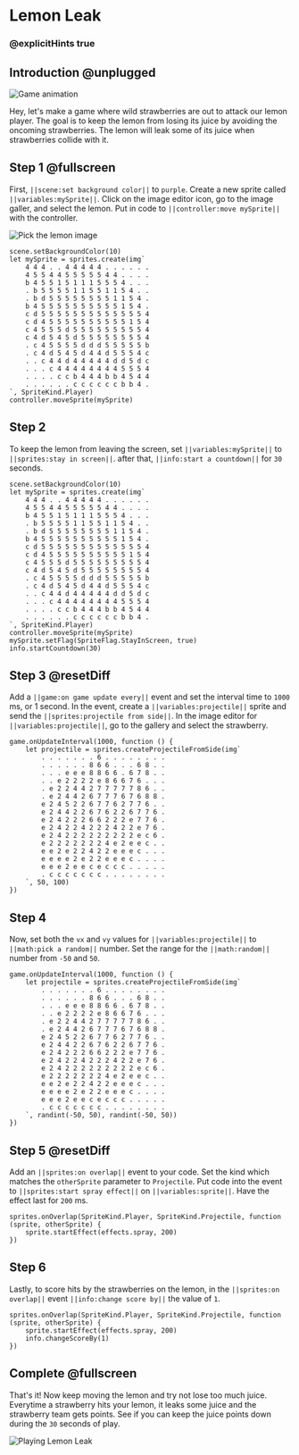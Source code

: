 # Lemon Leak

### @explicitHints true

## Introduction @unplugged

![Game animation](/static/tutorials/lemon-leak.gif)

Hey, let's make a game where wild strawberries are out to attack our lemon player. The goal is to keep the lemon from losing its juice by avoiding the oncoming strawberries. The lemon will leak some of its juice when strawberries collide with it.

## Step 1  @fullscreen

First, ``||scene:set background color||`` to ``purple``. Create a new sprite called ``||variables:mySprite||``. Click on the image editor icon, go to the image galler, and select the lemon. Put in code to ``||controller:move mySprite||`` with the controller.

![Pick the lemon image](/static/tutorials/lemon-leak/pick-a-lemon.gif)

```spy
scene.setBackgroundColor(10)
let mySprite = sprites.create(img`
    4 4 4 . . 4 4 4 4 4 . . . . . .
    4 5 5 4 4 5 5 5 5 5 4 4 . . . .
    b 4 5 5 1 5 1 1 1 5 5 5 4 . . .
    . b 5 5 5 5 1 1 5 5 1 1 5 4 . .
    . b d 5 5 5 5 5 5 5 5 1 1 5 4 .
    b 4 5 5 5 5 5 5 5 5 5 5 1 5 4 .
    c d 5 5 5 5 5 5 5 5 5 5 5 5 5 4
    c d 4 5 5 5 5 5 5 5 5 5 5 1 5 4
    c 4 5 5 5 d 5 5 5 5 5 5 5 5 5 4
    c 4 d 5 4 5 d 5 5 5 5 5 5 5 5 4
    . c 4 5 5 5 5 d d d 5 5 5 5 5 b
    . c 4 d 5 4 5 d 4 4 d 5 5 5 4 c
    . . c 4 4 d 4 4 4 4 4 d d 5 d c
    . . . c 4 4 4 4 4 4 4 4 5 5 5 4
    . . . . c c b 4 4 4 b b 4 5 4 4
    . . . . . . c c c c c c b b 4 .
`, SpriteKind.Player)
controller.moveSprite(mySprite)
```

## Step 2

To keep the lemon from leaving the screen, set ``||variables:mySprite||`` to ``||sprites:stay in screen||``. after that, ``||info:start a countdown||`` for `30` seconds.

```spy
scene.setBackgroundColor(10)
let mySprite = sprites.create(img`
    4 4 4 . . 4 4 4 4 4 . . . . . .
    4 5 5 4 4 5 5 5 5 5 4 4 . . . .
    b 4 5 5 1 5 1 1 1 5 5 5 4 . . .
    . b 5 5 5 5 1 1 5 5 1 1 5 4 . .
    . b d 5 5 5 5 5 5 5 5 1 1 5 4 .
    b 4 5 5 5 5 5 5 5 5 5 5 1 5 4 .
    c d 5 5 5 5 5 5 5 5 5 5 5 5 5 4
    c d 4 5 5 5 5 5 5 5 5 5 5 1 5 4
    c 4 5 5 5 d 5 5 5 5 5 5 5 5 5 4
    c 4 d 5 4 5 d 5 5 5 5 5 5 5 5 4
    . c 4 5 5 5 5 d d d 5 5 5 5 5 b
    . c 4 d 5 4 5 d 4 4 d 5 5 5 4 c
    . . c 4 4 d 4 4 4 4 4 d d 5 d c
    . . . c 4 4 4 4 4 4 4 4 5 5 5 4
    . . . . c c b 4 4 4 b b 4 5 4 4
    . . . . . . c c c c c c b b 4 .
`, SpriteKind.Player)
controller.moveSprite(mySprite)
mySprite.setFlag(SpriteFlag.StayInScreen, true)
info.startCountdown(30)
```

## Step 3 @resetDiff

Add a ``||game:on game update every||`` event and set the interval time to `1000` ms, or 1 second. In the event, create a ``||variables:projectile||`` sprite and send the ``||sprites:projectile from side||``. In the image editor for ``||variables:projectile||``, go to
the gallery and select the strawberry.

```spy
game.onUpdateInterval(1000, function () {
    let projectile = sprites.createProjectileFromSide(img`
        . . . . . . . 6 . . . . . . . .
        . . . . . . 8 6 6 . . . 6 8 . .
        . . . e e e 8 8 6 6 . 6 7 8 . .
        . . e 2 2 2 2 e 8 6 6 7 6 . . .
        . e 2 2 4 4 2 7 7 7 7 7 8 6 . .
        . e 2 4 4 2 6 7 7 7 6 7 6 8 8 .
        e 2 4 5 2 2 6 7 7 6 2 7 7 6 . .
        e 2 4 4 2 2 6 7 6 2 2 6 7 7 6 .
        e 2 4 2 2 2 6 6 2 2 2 e 7 7 6 .
        e 2 4 2 2 4 2 2 2 4 2 2 e 7 6 .
        e 2 4 2 2 2 2 2 2 2 2 2 e c 6 .
        e 2 2 2 2 2 2 2 4 e 2 e e c . .
        e e 2 e 2 2 4 2 2 e e e c . . .
        e e e e 2 e 2 2 e e e c . . . .
        e e e 2 e e c e c c c . . . . .
        . c c c c c c c . . . . . . . .
    `, 50, 100)
})
```

## Step 4

Now, set both the ``vx`` and ``vy`` values for ``||variables:projectile||`` to ``||math:pick a random||`` number. Set the range for the ``||math:random||`` number from `-50` and `50`.

```spy
game.onUpdateInterval(1000, function () {
    let projectile = sprites.createProjectileFromSide(img`
        . . . . . . . 6 . . . . . . . .
        . . . . . . 8 6 6 . . . 6 8 . .
        . . . e e e 8 8 6 6 . 6 7 8 . .
        . . e 2 2 2 2 e 8 6 6 7 6 . . .
        . e 2 2 4 4 2 7 7 7 7 7 8 6 . .
        . e 2 4 4 2 6 7 7 7 6 7 6 8 8 .
        e 2 4 5 2 2 6 7 7 6 2 7 7 6 . .
        e 2 4 4 2 2 6 7 6 2 2 6 7 7 6 .
        e 2 4 2 2 2 6 6 2 2 2 e 7 7 6 .
        e 2 4 2 2 4 2 2 2 4 2 2 e 7 6 .
        e 2 4 2 2 2 2 2 2 2 2 2 e c 6 .
        e 2 2 2 2 2 2 2 4 e 2 e e c . .
        e e 2 e 2 2 4 2 2 e e e c . . .
        e e e e 2 e 2 2 e e e c . . . .
        e e e 2 e e c e c c c . . . . .
        . c c c c c c c . . . . . . . .
    `, randint(-50, 50), randint(-50, 50))
})
```

## Step 5 @resetDiff

Add an ``||sprites:on overlap||`` event to your code. Set the kind which matches the ``otherSprite`` parameter to ``Projectile``. Put code into the event to ``||sprites:start spray effect||`` on ``||variables:sprite||``. Have the effect last for ``200`` ms.

```spy
sprites.onOverlap(SpriteKind.Player, SpriteKind.Projectile, function (sprite, otherSprite) {
    sprite.startEffect(effects.spray, 200)
})
```

## Step 6

Lastly, to score hits by the strawberries on the lemon, in the ``||sprites:on overlap||`` event ``||info:change score by||`` the value of `1`.

```spy
sprites.onOverlap(SpriteKind.Player, SpriteKind.Projectile, function (sprite, otherSprite) {
    sprite.startEffect(effects.spray, 200)
    info.changeScoreBy(1)
})
```

## Complete @fullscreen

That's it! Now keep moving the lemon and try not lose too much juice. Everytime a strawberry hits your lemon, it leaks some juice and the strawberry team gets points. See if you can keep the juice points down during the `30` seconds of play.

![Playing Lemon Leak](/static/tutorials/lemon-leak/play-lemon-leak.jpg)
